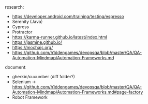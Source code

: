 research: 
* https://developer.android.com/training/testing/espresso
* Serenity (Java)
* Cypress
* Protractor
* https://karma-runner.github.io/latest/index.html
* https://jasmine.github.io/
* https://mochajs.org/
* https://github.com/h1ddengames/devopsqa/blob/master/QA/QA-Automation-Mindmap/Automation-Frameworks.md

document: 
* gherkin/cucumber (diff folder?)
* Selenium -> https://github.com/h1ddengames/devopsqa/blob/master/QA/QA-Automation-Mindmap/Automation-Frameworks.md#page-factory
* Robot Framework

